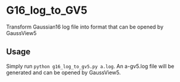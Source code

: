 # G16_log_to_GV5
Transform Gaussian16 log file into format that can be opened by GaussView5

## Usage
Simply run ```python g16_log_to_gv5.py a.log```. An a-gv5.log file will be generated and can be opened by GaussView5.
